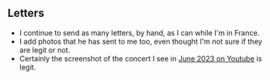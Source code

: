 ## Letters

- I continue to send as many letters, by hand, as I can while I'm in France.
- I add photos that he has sent to me too, even thought I'm not sure if they are legit or not.
- Certainly the screenshot of the concert I see in [June 2023 on Youtube](../2023/june.md#youtube) is legit.
